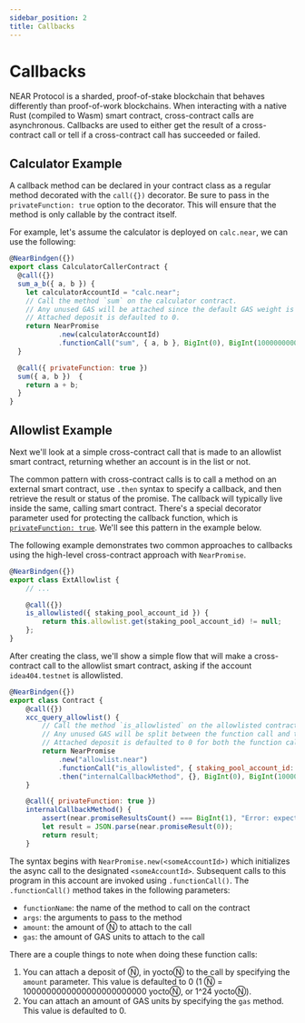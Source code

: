 ```yaml
---
sidebar_position: 2
title: Callbacks
---
```


# Callbacks

NEAR Protocol is a sharded, proof-of-stake blockchain that behaves differently than proof-of-work blockchains. When interacting with a native Rust (compiled to Wasm) smart contract, cross-contract calls are asynchronous. Callbacks are used to either get the result of a cross-contract call or tell if a cross-contract call has succeeded or failed.

## Calculator Example

A callback method can be declared in your contract class as a regular method decorated with the `call({})` decorator. Be sure to pass in the `privateFunction: true` option to the decorator. This will ensure that the method is only callable by the contract itself.

For example, let's assume the calculator is deployed on `calc.near`, we can use the following:

```js
@NearBindgen({})
export class CalculatorCallerContract {
  @call({})
  sum_a_b({ a, b }) {
    let calculatorAccountId = "calc.near";
    // Call the method `sum` on the calculator contract.
    // Any unused GAS will be attached since the default GAS weight is 1.
    // Attached deposit is defaulted to 0.
    return NearPromise
            .new(calculatorAccountId)
            .functionCall("sum", { a, b }, BigInt(0), BigInt(100000000000000));
  }

  @call({ privateFunction: true })
  sum({ a, b })  {
    return a + b;
  }
}
```

## Allowlist Example

Next we'll look at a simple cross-contract call that is made to an allowlist smart contract, returning whether an account is in the list or not.

The common pattern with cross-contract calls is to call a method on an external smart contract, use `.then` syntax to specify a callback, and then retrieve the result or status of the promise. The callback will typically live inside the same, calling smart contract. There's a special decorator parameter used for protecting the callback function, which is [`privateFunction: true`](https://docs.rs/near-sdk-core/latest/near_sdk_core/struct.AttrSigInfo.html#structfield.is_private). We'll see this pattern in the example below.

The following example demonstrates two common approaches to callbacks using the high-level cross-contract approach with `NearPromise`. 

```js
@NearBindgen({})
export class ExtAllowlist {
    // ...

    @call({})
    is_allowlisted({ staking_pool_account_id }) {
        return this.allowlist.get(staking_pool_account_id) != null;
    };
}
```

After creating the class, we'll show a simple flow that will make a cross-contract call to the allowlist smart contract, asking if the account `idea404.testnet` is allowlisted. 

```js
@NearBindgen({})
export class Contract {
    @call({})
    xcc_query_allowlist() {
        // Call the method `is_allowlisted` on the allowlisted contract. Static GAS is only attached to the callback.
        // Any unused GAS will be split between the function call and the callback since both have a default unused GAS weight of 1
        // Attached deposit is defaulted to 0 for both the function call and the callback.
        return NearPromise
            .new("allowlist.near")
            .functionCall("is_allowlisted", { staking_pool_account_id: "idea404.testnet" }, BigInt(0), BigInt(100000000000000))
            .then("internalCallbackMethod", {}, BigInt(0), BigInt(100000000000000));
    }

    @call({ privateFunction: true })
    internalCallbackMethod() {
        assert(near.promiseResultsCount() === BigInt(1), "Error: expected 1 promise result");
        let result = JSON.parse(near.promiseResult(0));
        return result;
    }
```

The syntax begins with `NearPromise.new(<someAccountId>)` which initializes the async call to the designated `<someAccountId>`. Subsequent calls to this program in this account are invoked using `.functionCall()`. The `.functionCall()` method takes in the following parameters:

- `functionName`: the name of the method to call on the contract
- `args`: the arguments to pass to the method
- `amount`: the amount of Ⓝ to attach to the call
- `gas`: the amount of GAS units to attach to the call

There are a couple things to note when doing these function calls:

1. You can attach a deposit of Ⓝ, in yoctoⓃ to the call by specifying the `amount` parameter. This value is defaulted to 0 (1 Ⓝ = 1000000000000000000000000 yoctoⓃ, or 1^24 yoctoⓃ).
2. You can attach an amount of GAS units by specifying the `gas` method. This value is defaulted to 0.
